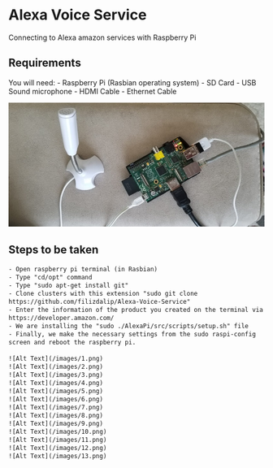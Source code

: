 # Alexa Voice Service

Connecting to Alexa amazon services with Raspberry Pi

## Requirements

You will need:
    - Raspberry Pi (Rasbian operating system)
	- SD Card 
    - USB Sound microphone
    - HDMI Cable
	- Ethernet Cable
	
![Alt Text](/images/17b6f79f-c869-41d9-b429-4dae36e70707.jpg)

## Steps to be taken

    - Open raspberry pi terminal (in Rasbian)
	- Type "cd/opt" command
    - Type "sudo apt-get install git"
    - Clone clusters with this extension "sudo git clone https://github.com/filizdalip/Alexa-Voice-Service"
	- Enter the information of the product you created on the terminal via https://developer.amazon.com/
	- We are installing the "sudo ./AlexaPi/src/scripts/setup.sh" file
	- Finally, we make the necessary settings from the sudo raspi-config screen and reboot the raspberry pi.
	
	![Alt Text](/images/1.png)
	![Alt Text](/images/2.png)
	![Alt Text](/images/3.png)
	![Alt Text](/images/4.png)
	![Alt Text](/images/5.png)
	![Alt Text](/images/6.png)
	![Alt Text](/images/7.png)
	![Alt Text](/images/8.png)
	![Alt Text](/images/9.png)
	![Alt Text](/images/10.png)
	![Alt Text](/images/11.png)
	![Alt Text](/images/12.png)
	![Alt Text](/images/13.png)

